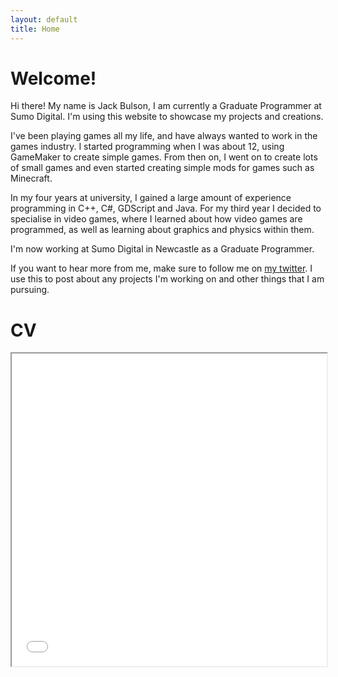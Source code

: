 ```yaml
---
layout: default
title: Home
---
```

# Welcome!

Hi there! My name is Jack Bulson, I am currently a Graduate Programmer at Sumo Digital. I'm using this website to showcase my projects and creations.

I've been playing games all my life, and have always wanted to work in the games industry. I started programming when I was about 12, using GameMaker to create simple games. From then on, I went on to create lots of small games and even started creating simple mods for games such as Minecraft. 

In my four years at university, I gained a large amount of experience programming in C++, C#, GDScript and Java. For my third year I decided to specialise in video games, where I learned about how video games are programmed, as well as learning about graphics and physics within them. 

I'm now working at Sumo Digital in Newcastle as a Graduate Programmer.

If you want to hear more from me, make sure to follow me on [my twitter](https://twitter.com/Bulson_Jack). I use this to post about any projects I'm working on and other things that I am pursuing.

# CV

<iframe src="/assets/files/Jack_Bulson_cv.pdf" width="100%" height="500px">
    </iframe>